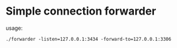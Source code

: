 # Simple connection forwarder

usage:
```
./forwarder -listen=127.0.0.1:3434 -forward-to=127.0.0.1:3306
```
